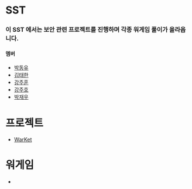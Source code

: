 # SST

### 이 SST 에서는 보안 관련 프로젝트를 진행하며 각종 워게임 풀이가 올라옵니다.

#### 멤버
- [박동유]()
- [김태한](https://github.com/gaeduck-0908)
- [강주훈]()
- [강주호]()
- [박재우]()

# 프로젝트
- [WarKet]()

# 워게임
-
